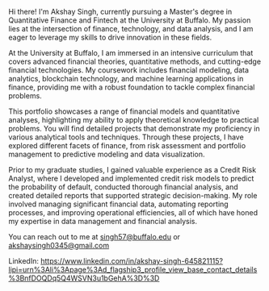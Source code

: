 Hi there! I'm Akshay Singh, currently pursuing a Master's degree in Quantitative Finance and Fintech at the University at Buffalo. My passion lies at the intersection of finance, technology, and data analysis, and I am eager to leverage my skills to drive innovation in these fields.

At the University at Buffalo, I am immersed in an intensive curriculum that covers advanced financial theories, quantitative methods, and cutting-edge financial technologies. My coursework includes financial modeling, data analytics, blockchain technology, and machine learning applications in finance, providing me with a robust foundation to tackle complex financial problems.

This portfolio showcases a range of financial models and quantitative analyses, highlighting my ability to apply theoretical knowledge to practical problems. You will find detailed projects that demonstrate my proficiency in various analytical tools and techniques. Through these projects, I have explored different facets of finance, from risk assessment and portfolio management to predictive modeling and data visualization.

Prior to my graduate studies, I gained valuable experience as a Credit Risk Analyst, where I developed and implemented credit risk models to predict the probability of default, conducted thorough financial analysis, and created detailed reports that supported strategic decision-making. My role involved managing significant financial data, automating reporting processes, and improving operational efficiencies, all of which have honed my expertise in data management and financial analysis.

You can reach out to me at <singh57@buffalo.edu> or <akshaysingh0345@gmail.com>

LinkedIn: <https://www.linkedin.com/in/akshay-singh-645821115?lipi=urn%3Ali%3Apage%3Ad_flagship3_profile_view_base_contact_details%3BnfDOQDq5Q4WSVN3u1bGehA%3D%3D>
